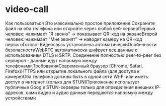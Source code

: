 # video-call

Как пользоваться
Это максимально простое приложение:Сохраните файл на оба телефона или откройте через любой веб-серверПервый человек: нажимает "Я звоню" → показывает QR-код на экранеВторой человек: нажимает "Мне звонят" → наводит камеру на QR-код первогоГотово! Видеосвязь установлена автоматическиОсобенности безопасностиWebRTC автоматически шифрует все данные с использованием DTLS и SRTP. Соединение полностью peer-to-peer без серверов - данные идут напрямую между телефонами.ТребованияСовременный браузер (Chrome, Safari, Firefox)HTTPS или открытие локального файла (для доступа к камере)Оба телефона должны быть в одной сети Wi-Fi или иметь доступ в интернет (только для STUN)Приложение использует публичные Google STUN-серверы только для определения внешних IP-адресов, сами видео и аудио данные передаются напрямую между устройствами
